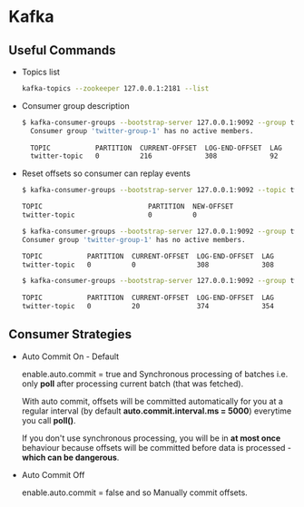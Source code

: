 # Kafka

## Useful Commands

- Topics list

  ```bash
  kafka-topics --zookeeper 127.0.0.1:2181 --list
  ```

- Consumer group description

  ```bash
  $ kafka-consumer-groups --bootstrap-server 127.0.0.1:9092 --group twitter-group-1 --describe
    Consumer group 'twitter-group-1' has no active members.
    
    TOPIC           PARTITION  CURRENT-OFFSET  LOG-END-OFFSET  LAG             CONSUMER-ID     HOST            CLIENT-ID
    twitter-topic   0          216             308             92              -               -               -
  ```
  
- Reset offsets so consumer can replay events

  ```bash
  $ kafka-consumer-groups --bootstrap-server 127.0.0.1:9092 --topic twitter-topic --group twitter-group-1 --reset-offsets --execute --to-earliest
  
  TOPIC                          PARTITION  NEW-OFFSET
  twitter-topic                  0          0

  $ kafka-consumer-groups --bootstrap-server 127.0.0.1:9092 --group twitter-group-1 --describe
  Consumer group 'twitter-group-1' has no active members.
  
  TOPIC           PARTITION  CURRENT-OFFSET  LOG-END-OFFSET  LAG             CONSUMER-ID     HOST            CLIENT-ID
  twitter-topic   0          0               308             308             -               -               -

  $ kafka-consumer-groups --bootstrap-server 127.0.0.1:9092 --group twitter-group-1 --describe
    
  TOPIC           PARTITION  CURRENT-OFFSET  LOG-END-OFFSET  LAG             CONSUMER-ID                                     HOST            CLIENT-ID
  twitter-topic   0          20              374             354             consumer-1-8dbd81ed-ee53-40f9-a414-3c54918cbfdf /172.31.0.1     consumer-1
  ```  

## Consumer Strategies

- Auto Commit On - Default

  enable.auto.commit = true
  and
  Synchronous processing of batches i.e. only **poll** after processing current batch (that was fetched).
  
  With auto commit, offsets will be committed automatically for you at a regular interval (by default **auto.commit.interval.ms = 5000**) everytime you call **poll()**.
  
  If you don't use synchronous processing, you will be in **at most once** behaviour because offsets will be committed before data is processed - **which can be dangerous**.
  
- Auto Commit Off

  enable.auto.commit = false
  and so
  Manually commit offsets.
